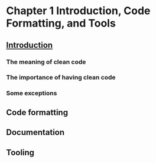 # Chapter 1 Introduction, Code Formatting, and Tools

## [Introduction](01-Introduction.md)

### The meaning of clean code
### The importance of having clean code
### Some exceptions

## Code formatting
## Documentation
## Tooling